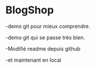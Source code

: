 BlogShop
===============
-demo git pour mieux comprendre. 

-demo git qui se passe très bien.

-Modifié readme depuis github

-et maintenant en local
